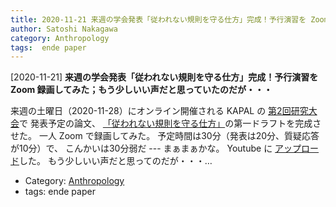 ```yaml
---
title: 2020-11-21 来週の学会発表「従われない規則を守る仕方」完成！予行演習を Zoom 録画してみた；もう少しいい声だと思っていたのだが・・・
author: Satoshi Nakagawa
category: Anthropology
tags:  ende paper
---
```


[2020-11-21] **来週の学会発表「従われない規則を守る仕方」完成！予行演習を Zoom 録画してみた；もう少しいい声だと思っていたのだが・・・** 

 来週の土曜日（2020-11-28）にオンライン開催される
KAPAL の
[第2回研究大会](https://kapal-indonesia-jepang.net/konferensi/konferensidepan/konferensi2rev2/konf2daring/)で
発表予定の論文、
[「従われない規則を守る仕方」](../../../anthrop/works/paper-3/rules.html)の第一ドラフトを完成させた。
一人 Zoom で録画してみた。
予定時間は30分（発表は20分、質疑応答が10分）で、
こんかいは30分弱だ --- まぁまぁかな。
Youtube に
[アップロード](https://www.youtube.com/playlist?list=PLdFlfXcc0-b4Ro4pVsVBHjbhGcBKh5DD-)した。
もう少しいい声だと思ってのだが・・・…

- Category: [Anthropology](https://merapano.github.io/categories.html#Anthropology)
- tags:  ende paper

